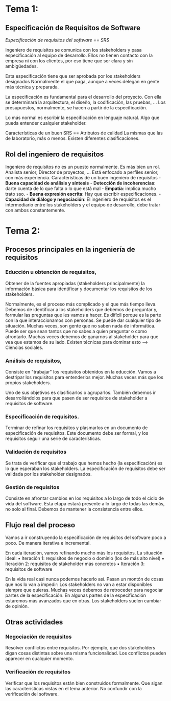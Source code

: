 # Tema 1: 
## Especificación de Requisitos de Software
*Especificación de requisitos del software == SRS*

Ingeniero de requisitos se comunica con los stakeholders y pasa especificación al equipo de desarrollo.
	Ellos no tienen contacto con la empresa ni con los clientes, por eso tiene que ser clara y sin ambigüedades.

Esta especificación tiene que ser aprobada por los stakeholders designados
	Normalmente el que paga, aunque a veces delegan en gente más técnica y preparada.

La especificación es fundamental para el desarrollo del proyecto. 
	Con ella se determinará la arquitectura, el diseño, la codificación, las pruebas, ...
	Los presupuestos, normalmente, se hacen a partir de la especificación.

Lo más normal es escribir la especificación en lenguaje natural.
	Algo que pueda entender cualquier stakeholder.

Características de un buen SRS == Atributos de calidad
	La mismas que las de laboratorio, más o menos.
	Existen diferentes clasificaciones.

## Rol del ingeniero de requisitos
Ingeniero de requisitos no es un puesto normalmente.
	Es más bien un rol.
	Analista senior, Director de proyectos, ...
Está enfocado a perfiles senior, con más experiencia.
Características de un buen ingeniero de requisitos
	- **Buena capacidad de análisis y síntesis**
	- **Detección de incoherencias**: darte cuenta de lo que falta o lo que está mal
	- **Empatía**: implica mucho trato sso.
	- **Buena expresión escrita**: Hay que escribir especificaciones.
	- **Capacidad de diálogo y negociación**: El ingeniero de requisitos es el intermediario entre los stakeholders y el equipo de desarrollo, debe tratar con ambos constantemente.


# Tema 2:
## Procesos principales en la ingeniería de requisitos
### Educción u obtención de requisitos,
Obtener de la fuentes apropiadas (stakeholders principalmente) la información básica para identificar y documentar los requisitos de los stakeholders.

Normalmente, es el proceso más complicado y el que más tiempo lleva.
Debemos de identificar a los stakeholders que debemos de preguntar y, formular las preguntas que les vamos a hacer.
Es difícil porque es la parte con la que interaccionamos con personas.
	Se puede dar cualquier tipo de situación.
	Muchas veces, son gente que no saben nada de informática.
	Puede ser que sean tantos que no sabes a quien preguntar o como afrontarlo.
	Muchas veces debemos de ganarnos al stakeholder para que vea que estamos de su lado.
	Existen técnicas para dominar esto --> Ciencias sociales.

### Análisis de requisitos,
Consiste en "trabajar" los requisitos obtenidos en la educción.
Vamos a destripar los requisitos para entenderlos mejor.
	Muchas veces más que los propios stakeholders.

Uno de sus objetivos es clasificarlos o agruparlos.
También debemos ir desarrollándolos para que pasen de ser requisitos de stakeholder a requisitos de software.

### Especificación de requisitos.
Terminar de refinar los requisitos y plasmarlos en un documento de especificación de requisitos.
Este documento debe ser formal, y los requisitos seguir una serie de características.

### Validación de requisitos
Se trata de verificar que el trabajo que hemos hecho (la especificación) es lo que esperaban los stakeholders.
La especificación de requisitos debe ser validada por los stakeholder designados.

### Gestión de requisitos
Consiste en afrontar cambios en los requisitos a lo largo de todo el ciclo de vida del software.
Esta etapa estará presente a lo largo de todas las demás, no solo al final.
Debemos de mantener la consistencia entre ellos.

## Flujo real del proceso
Vamos a ir construyendo la especificación de requisitos del software poco a poco.
De manera iterativa e incremental.

En cada iteración, vamos refinando mucho más los requisitos.
La situación ideal:
	▪ Iteración 1: requisitos de negocio o dominio (los de más alto nivel) 
	▪ Iteración 2: requisitos de stakeholder más concretos 
	▪ Iteración 3: requisitos de software

En la vida real casi nunca podemos hacerlo así.
Pasan un montón de cosas que nos lo van a impedir:
	Los stakeholders no van a estar disponibles siempre que quieras.
	Muchas veces debemos de retroceder para negociar partes de la especificación.
	En algunas partes de la especificación estaremos más avanzados que en otras.
	Los stakeholders suelen cambiar de opinión.

## Otras actividades
### Negociación de requisitos
Resolver conflictos entre requisitos.
Por ejemplo, que dos stakeholders digan cosas distintas sobre una misma funcionalidad.
Los conflictos pueden aparecer en cualquier momento.
### Verificación de requisitos
Verificar que los requisitos están bien construidos formalmente.
Que sigan las características vistas en el tema anterior.
No confundir con la verificación del software.
